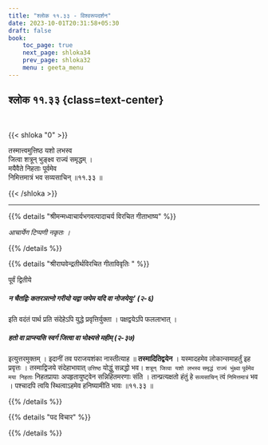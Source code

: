 ```yaml
---
title: "श्लोक ११.३३ - विश्वरूपदर्शन"
date: 2023-10-01T20:31:58+05:30
draft: false
book:
    toc_page: true
    next_page: shloka34
    prev_page: shloka32
    menu : geeta_menu
---
```




## श्लोक ११.३३ {class=text-center}

<br/>

{{< shloka  "0"  >}}

तस्मात्त्वमुत्तिष्ठ यशो लभस्व  
जित्वा शत्रून् भुङ्क्ष्व राज्यं समृद्धम् ।    
मयैवैते निहताः पूर्वमेव  
निमित्तमात्रं भव सव्यसाचिन् ॥११.३३ ॥

{{< /shloka >}}

---


{{% details "श्रीमन्मध्वाचार्यभगवत्पादाचर्य विरचित  गीताभाष्य" %}}

*आचार्येण टिप्पणी नकृतः ।*

{{% /details %}}



{{% details "श्रीराघवेन्द्रतीर्थविरचित गीताविवृतिः " %}}

पूर्वं द्वितीये 
##### न चैतद्विः कतरञत्नो गरीयो यद्वा जयेम यदि वा नोजयेयुः' (२-६) 
इति वदंतं पार्थ प्रति संदेहेऽपि युद्धे प्रवृत्तिर्युक्ता । 
पक्षद्वयेऽपि फललाभात्‌ । 
##### हतो वा प्राप्स्यसि स्वर्ग जित्वा वा भोक्ष्यसे महीम्‌ (२-३७)
इत्युत्तरमुक्तम्‌ । इदानीं तव पराजयशंका नास्तीत्याह 
॥  **तस्मादितिद्वयेन** । 
यस्मादहमेव लोकान्समाहर्तुं इह प्रवृत्तः । तस्माद्विजये 
संदेहाभावात् `उत्तिष्ठ` योद्धुं सन्नद्धो भव। 
`शत्रून्‌ जित्वा यशो लभस्व` `समृद्धं राज्यं भुंक्ष्वा`
`पूर्वमेव मया निहताः` निहतप्रायाः अपहृतायुष्ट्वेन 
सन्निहितमरणाः संति । तान्प्रत्यक्षतो हंतुं हे `सव्यसाचिन्‌` 
त्वं `निमित्तमात्रं` भव । पश्चादपि त्वयि
स्थित्वाऽहमेव हनिष्यामीति भावः ॥११.३३ ॥

{{% /details %}}



{{% details "पद विचार" %}}


{{% /details %}}
